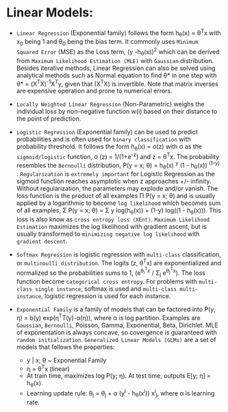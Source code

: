 #   Linear Models:

-   `Linear Regression` (Exponential family) follows the form h<sub>θ</sub>(x) = θ<sup>T</sup>x with x<sub>0</sub> being 1 and θ<sub>0</sub> being the bias term. It commonly uses `Minimum Squared Error` (MSE) as the Loss term, (y -h<sub>θ</sub>(x))<sup>2</sup> which can be derived from `Maximum Likelihood Estimation (MLE)` with `Gaussian` distribution. Besides iterative methods, Linear Regression can also be solved using analytical methods such as  Normal equation to find θ* in one step with θ* = (X<sup>T</sup>X)<sup>-1</sup>X<sup>T</sup>y, given that (X<sup>T</sup>X) is invertible. Note that matrix inverses are expensive operation and prone to numerical errors.

-   `Locally Weighted Linear Regression` (Non-Parametric) weighs the individual loss by non-negative function w(i) based on their distance to the point of prediction.

-   `Logistic Regression` (Exponential family) can be used to predict probabilities and is often used for `binary classification` with probability threshold. It follows the form h<sub>θ</sub>(x) = σ(z) with σ as the `sigmoid/logistic` function, σ (z) = 1/(1+e<sup>-z</sup>) and z = θ<sup>T</sup>x. The probability resembles the `Bernoulli` distribution, P(y = x; θ) = h<sub>θ</sub>(x) <sup>y</sup> (1 - h<sub>θ</sub>(x)) <sup> (1-y) </sup>. `Regularization` is `extremely important` for Logistic Regression as the sigmoid function reaches asymptotic when z approaches +/- infinity. Without regularization, the parameters may explode and/or vanish. The loss function is the product of all examples Π P(y = x; θ) and is usually applied by a logarithmic to become `log likelihood` which becomes sum of all examples, Σ P(y = x; θ) = Σ y log(h<sub>θ</sub>(x)) + (1-y) log((1 - h<sub>θ</sub>(x))). This loss is also know as `cross entropy loss (XEnt)`. `Maximum Likelihood Estimation` maximizes the log likelihood with gradient ascent, but is usually transformed to `minimizing negative log likelihood` with `gradient descent`.

-   `Softmax Regression` is logistic regression with `multi-class` classification, or `multinoulli distribution`. The logits (z, θ<sup>T</sup>x) are exponentialized and normalized so the probabilities sums to 1, (e<sup>θ<sub>i</sub><sup>T</sup>x</sup> / 	Σ<sub>j</sub> e<sup>θ<sub>j</sub><sup>T</sup>x</sup>). The loss function become `categorical cross entropy`. For problems with `multi-class single instance`, softmax is used and `multi-class multi-instance`, logistic regression is used for each instance.

-   `Exponential Family` is a family of models that can be factored into P(y; η) = b(y) exp(η<sup>T</sup>T(y)-α(η)), where α is log partition. Examples are `Gaussian`, `Bernoulli`, Poisson, Gamma, Exponential, Beta, Dirichlet. MLE of exponentation is always concave, so covergence is guaranteed with `random initialization`. `Generalized Linear Models (GLMs)` are a set of models that follows the properties:
    -   y | x; θ ~ Exponential Family
    -   η = θ<sup>T</sup>x  (linear)
    -   At train time, maximizes log P(y; η). At test time, outputs E[y; η] = h<sub>θ</sub>(x).
    -   Learning update rule: θ<sub>j</sub> = θ<sub>j</sub> + α (y<sup>i</sup> - h<sub>θ</sub>(x<sup>i</sup>)) x<sup>i</sup><sub>j</sub>, where α is learning rate.
